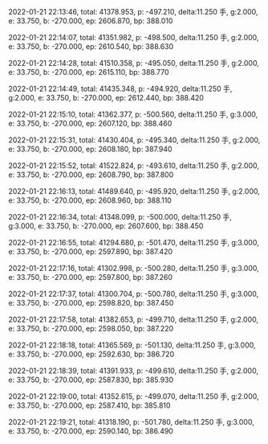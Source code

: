 2022-01-21 22:13:46, total: 41378.953, p: -497.210, delta:11.250 手, g:2.000, e: 33.750, b: -270.000, ep: 2606.870, bp: 388.010

2022-01-21 22:14:07, total: 41351.982, p: -498.500, delta:11.250 手, g:2.000, e: 33.750, b: -270.000, ep: 2610.540, bp: 388.630

2022-01-21 22:14:28, total: 41510.358, p: -495.050, delta:11.250 手, g:2.000, e: 33.750, b: -270.000, ep: 2615.110, bp: 388.770

2022-01-21 22:14:49, total: 41435.348, p: -494.920, delta:11.250 手, g:2.000, e: 33.750, b: -270.000, ep: 2612.440, bp: 388.420

2022-01-21 22:15:10, total: 41362.377, p: -500.560, delta:11.250 手, g:3.000, e: 33.750, b: -270.000, ep: 2607.120, bp: 388.460

2022-01-21 22:15:31, total: 41430.404, p: -495.340, delta:11.250 手, g:2.000, e: 33.750, b: -270.000, ep: 2608.180, bp: 387.940

2022-01-21 22:15:52, total: 41522.824, p: -493.610, delta:11.250 手, g:2.000, e: 33.750, b: -270.000, ep: 2608.790, bp: 387.800

2022-01-21 22:16:13, total: 41489.640, p: -495.920, delta:11.250 手, g:2.000, e: 33.750, b: -270.000, ep: 2608.960, bp: 388.110

2022-01-21 22:16:34, total: 41348.099, p: -500.000, delta:11.250 手, g:3.000, e: 33.750, b: -270.000, ep: 2607.600, bp: 388.450

2022-01-21 22:16:55, total: 41294.680, p: -501.470, delta:11.250 手, g:3.000, e: 33.750, b: -270.000, ep: 2597.890, bp: 387.420

2022-01-21 22:17:16, total: 41302.998, p: -500.280, delta:11.250 手, g:3.000, e: 33.750, b: -270.000, ep: 2597.800, bp: 387.260

2022-01-21 22:17:37, total: 41300.704, p: -500.780, delta:11.250 手, g:3.000, e: 33.750, b: -270.000, ep: 2598.820, bp: 387.450

2022-01-21 22:17:58, total: 41382.653, p: -499.710, delta:11.250 手, g:2.000, e: 33.750, b: -270.000, ep: 2598.050, bp: 387.220

2022-01-21 22:18:18, total: 41365.569, p: -501.130, delta:11.250 手, g:3.000, e: 33.750, b: -270.000, ep: 2592.630, bp: 386.720

2022-01-21 22:18:39, total: 41391.933, p: -499.610, delta:11.250 手, g:2.000, e: 33.750, b: -270.000, ep: 2587.830, bp: 385.930

2022-01-21 22:19:00, total: 41352.615, p: -499.070, delta:11.250 手, g:2.000, e: 33.750, b: -270.000, ep: 2587.410, bp: 385.810

2022-01-21 22:19:21, total: 41318.190, p: -501.780, delta:11.250 手, g:3.000, e: 33.750, b: -270.000, ep: 2590.140, bp: 386.490